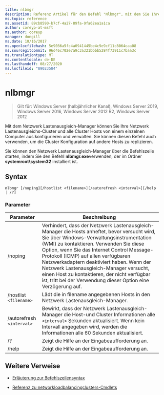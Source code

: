 ```yaml
---
title: nlbmgr
description: Referenz Artikel für den Befehl "Nlbmgr", mit dem Sie Ihre Netzwerk Lastenausgleichs-Cluster und alle Cluster Hosts mithilfe des Netzwerk Lastenausgleich-Managers von einem einzelnen Computer aus konfigurieren und verwalten können.
ms.topic: reference
ms.assetid: 89cb8590-b7cf-4a27-89fa-0fa62ea1a1ca
author: coreyp-at-msft
ms.author: coreyp
manager: dongill
ms.date: 10/16/2017
ms.openlocfilehash: 5e9036a5fc4a0941445be4c9e9cf11c8064caa08
ms.sourcegitcommit: 96d46c702e7a9c3a321bbbb5284f73911c7baa3c
ms.translationtype: MT
ms.contentlocale: de-DE
ms.lasthandoff: 08/27/2020
ms.locfileid: "89023584"
---
```

# <a name="nlbmgr"></a>nlbmgr

> Gilt für: Windows Server (halbjährlicher Kanal), Windows Server 2019, Windows Server 2016, Windows Server 2012 R2, Windows Server 2012

Mit dem Netzwerk Lastenausgleich-Manager können Sie Ihre Netzwerk Lastenausgleichs-Cluster und alle Cluster Hosts von einem einzelnen Computer aus konfigurieren und verwalten. Sie können diesen Befehl auch verwenden, um die Cluster Konfiguration auf andere Hosts zu replizieren.

Sie können den Netzwerk Lastenausgleich-Manager über die Befehlszeile starten, indem Sie den Befehl **nlbmgr.exe**verwenden, der im Ordner **systemroot\system32** installiert ist.

## <a name="syntax"></a>Syntax

```
nlbmgr [/noping][/hostlist <filename>][/autorefresh <interval>][/help | /?]
```

### <a name="parameters"></a>Parameter

| Parameter | Beschreibung |
| --------- | ----------- |
| /noping | Verhindert, dass der Netzwerk Lastenausgleich-Manager die Hosts anheftet, bevor versucht wird, Sie über Windows-Verwaltungsinstrumentation (WMI) zu kontaktieren. Verwenden Sie diese Option, wenn Sie das Internet Control Message-Protokoll (ICMP) auf allen verfügbaren Netzwerkadaptern deaktiviert haben. Wenn der Netzwerk Lastenausgleich-Manager versucht, einen Host zu kontaktieren, der nicht verfügbar ist, tritt bei der Verwendung dieser Option eine Verzögerung auf. |
| /hostlist `<filename>` | Lädt die in filename angegebenen Hosts in den Netzwerk Lastenausgleich-Manager. |
| /autorefresh `<interval>` | Bewirkt, dass der Netzwerk Lastenausgleich-Manager die Host-und Cluster Informationen alle `<interval>` Sekunden aktualisiert. Wenn kein Intervall angegeben wird, werden die Informationen alle 60 Sekunden aktualisiert. |
| /? | Zeigt die Hilfe an der Eingabeaufforderung an. |
| /help | Zeigt die Hilfe an der Eingabeaufforderung an. |

## <a name="additional-references"></a>Weitere Verweise

- [Erläuterung zur Befehlszeilensyntax](command-line-syntax-key.md)

- [Referenz zu networkloadbalancingclusters-Cmdlets](/powershell/module/networkloadbalancingclusters)
